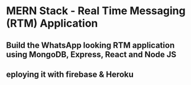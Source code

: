 # MERN Stack - Real Time Messaging (RTM) Application 
## Build the WhatsApp looking RTM application using MongoDB, Express, React and Node JS
## eploying it with firebase & Heroku
